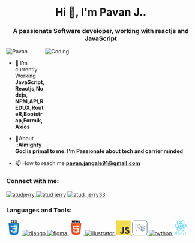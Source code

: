 
<h1 align="center">Hi 👋, I'm Pavan J..</h1>
<h3 align="center">A passionate Software developer, working with reactjs and JavaScript</h3>
<img align="right" alt="Coding" width="400" height = "250" src="https://www.lambdatest.com/resources/images/news24.gif")>
<p align="left"> <img src="https://komarev.com/ghpvc/?username=atudjerry&label=Profile%20views&color=0e75b6&style=flat" alt="Pavan" /> </p>

- 🌱 I’m currently Working **JavaScript,Reactjs,Nodejs,**
                             **NPM,API,REDUX,RouteR,Bootstrap,Formik,Axios**

- 💬About ::**Almighty God is primal to me. I'm Passionate about tech and carrier minded**

- 📫 How to reach me **pavan.jangale91@gmail.com**
                     

<h3 align="left">Connect with me:</h3>
<p align="left">
<a href="https://codepen.io/your-work/" target="blank">
  <img align="center" src="https://cdn-icons-png.flaticon.com/512/2111/2111501.png" alt="atudjerry" height="30" width="40" /></a><a href="https://www.linkedin.com/in/pavan-jangale/" target="blank">
    <img align="center" src="https://raw.githubusercontent.com/rahuldkjain/github-profile-readme-generator/master/src/images/icons/Social/linked-in-alt.svg" alt="atud jerry" height="30" width="40" /></a>
  <a href="https://www.instagram.com/pavan_jangale_/" target="blank"><img align="center" src="https://raw.githubusercontent.com/rahuldkjain/github-profile-readme-generator/master/src/images/icons/Social/instagram.svg" alt="atud_jerry33" height="30" width="40" /></a>
</p>

<h3 align="left">Languages and Tools:</h3>
<p align="left"> <a href="https://www.w3schools.com/css/" target="_blank" rel="noreferrer"> <img src="https://raw.githubusercontent.com/devicons/devicon/master/icons/css3/css3-original-wordmark.svg" alt="css3" width="40" height="40"/> </a> <a href="https://www.djangoproject.com/" target="_blank" rel="noreferrer"> <img src="https://cdn.worldvectorlogo.com/logos/django.svg" alt="django" width="40" height="40"/> </a> <a href="https://www.figma.com/" target="_blank" rel="noreferrer"> <img src="https://www.vectorlogo.zone/logos/figma/figma-icon.svg" alt="figma" width="40" height="40"/> </a> <a href="https://www.w3.org/html/" target="_blank" rel="noreferrer"> <img src="https://raw.githubusercontent.com/devicons/devicon/master/icons/html5/html5-original-wordmark.svg" alt="html5" width="40" height="40"/> </a> <a href="https://www.adobe.com/in/products/illustrator.html" target="_blank" rel="noreferrer"> <img src="https://www.vectorlogo.zone/logos/adobe_illustrator/adobe_illustrator-icon.svg" alt="illustrator" width="40" height="40"/> </a> <a href="https://developer.mozilla.org/en-US/docs/Web/JavaScript" target="_blank" rel="noreferrer"> <img src="https://raw.githubusercontent.com/devicons/devicon/master/icons/javascript/javascript-original.svg" alt="javascript" width="40" height="40"/> </a> <a href="https://www.photoshop.com/en" target="_blank" rel="noreferrer"> <img src="https://raw.githubusercontent.com/devicons/devicon/master/icons/photoshop/photoshop-line.svg" alt="photoshop" width="40" height="40"/> </a> <a href="https://www.uipath.com/" target="_blank" rel="noreferrer"> 
  <img src="https://companieslogo.com/img/orig/PATH-4f96bcbf.png?t=1649160715" alt="python" width="40" height="40"/> </a> <a href="https://reactjs.org/" target="_blank" rel="noreferrer"> <img src="https://raw.githubusercontent.com/devicons/devicon/master/icons/react/react-original-wordmark.svg" alt="react" width="40" height="40"/> </a> </p>




